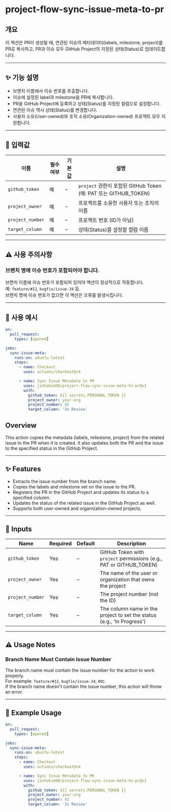 # project-flow-sync-issue-meta-to-pr

## 개요

이 액션은 PR이 생성될 때, 연관된 이슈의 메타데이터(labels, milestone, project)를 PR로 복사하고, PR과 이슈 모두 GitHub Project의 지정된 상태(Status)로 업데이트합니다.

---

## ✨ 기능 설명

- 브랜치 이름에서 이슈 번호를 추출합니다.
- 이슈에 설정된 label과 milestone을 PR에 복사합니다.
- PR을 GitHub Project에 등록하고 상태(Status)를 지정된 컬럼으로 설정합니다.
- 연관된 이슈 역시 상태(Status)를 변경합니다.
- 사용자 소유(User-owned)와 조직 소유(Organization-owned) 프로젝트 모두 지원합니다.

---

## 🧾 입력값

| 이름             | 필수 여부 | 기본값 | 설명                                                             |
| ---------------- | --------- | ------ | ---------------------------------------------------------------- |
| `github_token`   | 예        | –      | `project` 권한이 포함된 GitHub Token (예: PAT 또는 GITHUB_TOKEN) |
| `project_owner`  | 예        | –      | 프로젝트를 소유한 사용자 또는 조직의 이름                        |
| `project_number` | 예        | –      | 프로젝트 번호 (ID가 아님)                                        |
| `target_column`  | 예        | –      | 상태(Status)를 설정할 컬럼 이름                                  |

---

## ⚠️ 사용 주의사항

### 브랜치 명에 이슈 번호가 포함되어야 합니다.

브랜치 이름에 이슈 번호가 포함되어 있어야 액션이 정상적으로 작동합니다.  
예: `feature/#12`, `bugfix/issue-34` 등.  
브랜치 명에 이슈 번호가 없으면 이 액션은 오류를 발생시킵니다.

---

## 🔁 사용 예시

```yaml
on:
  pull_request:
    types: [opened]

jobs:
  sync-issue-meta:
    runs-on: ubuntu-latest
    steps:
      - name: Checkout
        uses: actions/checkout@v4

      - name: Sync Issue Metadata to PR
        uses: jinhokim98/project-flow-sync-issue-meta-to-pr@v1
        with:
          github_token: ${{ secrets.PERSONAL_TOKEN }}
          project_owner: your-org
          project_number: 42
          target_column: 'In Review'
```

## Overview

This action copies the metadata (labels, milestone, project) from the related issue to the PR when it is created. It also updates both the PR and the issue to the specified status in the GitHub Project.

---

## ✨ Features

- Extracts the issue number from the branch name.
- Copies the labels and milestone set on the issue to the PR.
- Registers the PR in the GitHub Project and updates its status to a specified column.
- Updates the status of the related issue in the GitHub Project as well.
- Supports both user-owned and organization-owned projects.

---

## 🧾 Inputs

| Name             | Required | Default | Description                                                            |
| ---------------- | -------- | ------- | ---------------------------------------------------------------------- |
| `github_token`   | Yes      | –       | GitHub Token with `project` permissions (e.g., PAT or GITHUB_TOKEN)    |
| `project_owner`  | Yes      | –       | The name of the user or organization that owns the project             |
| `project_number` | Yes      | –       | The project number (not the ID)                                        |
| `target_column`  | Yes      | –       | The column name in the project to set the status (e.g., 'In Progress') |

---

## ⚠️ Usage Notes

### Branch Name Must Contain Issue Number

The branch name must contain the issue number for the action to work properly.  
For example: `feature/#12`, `bugfix/issue-34`, etc.  
If the branch name doesn't contain the issue number, this action will throw an error.

---

## 🔁 Example Usage

```yaml
on:
  pull_request:
    types: [opened]

jobs:
  sync-issue-meta:
    runs-on: ubuntu-latest
    steps:
      - name: Checkout
        uses: actions/checkout@v4

      - name: Sync Issue Metadata to PR
        uses: jinhokim98/project-flow-sync-issue-meta-to-pr@v1
        with:
          github_token: ${{ secrets.PERSONAL_TOKEN }}
          project_owner: your-org
          project_number: 42
          target_column: 'In Review'
```
